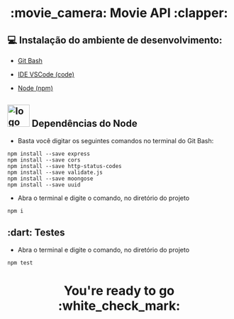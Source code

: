 <h1 align="center">:movie_camera: Movie API :clapper:</h1>

## :computer:  Instalação do ambiente de desenvolvimento:
- [Git Bash](https://gitforwindows.org/)

- [IDE VSCode (code)](https://code.visualstudio.com/)

- [Node (npm)](https://nodejs.org/en/)

<h2><img src="https://brandslogos.com/wp-content/uploads/images/nodejs-logo.png" alt = "logo Node" width = "50"> Dependências do Node</h2>

- Basta você digitar os seguintes comandos no terminal do Git Bash:
  
```
npm install --save express
npm install --save cors
npm install --save http-status-codes
npm install --save validate.js
npm install --save moongose
npm install --save uuid
```

- Abra o terminal e digite o comando, no diretório do projeto

```
npm i
```

<h2> :dart: Testes</h2>

- Abra o terminal e digite o comando, no diretório do projeto

```
npm test
```

<h1 align="center">You're ready to go :white_check_mark:</h1>
